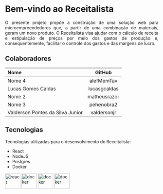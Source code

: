 # Bem-vindo ao Receitalista

<p  align="justify" >
    O presente projeto propõe a construção de uma solução web para microempreendedores que, a partir de uma combinação de materiais, geram um novo produto. O Receitalista visa ajudar com o cálculo de receita e estipulação de preços por meio dos gastos de produção e, consequentemente, facilitar o controle dos gastos e das margens de lucro.
</p>

## Colaboradores

| Nome | GitHub |
|:-----------|:-----------:|
| Nome 4 | alefMemTav |
| Lucas Gomes Caldas | lucasgcaldas |
| Nome 2 | matheusrazor |
| Nome 3 | pehenobra2 |
| Valderson Pontes da Silva Junior | valdersonjr |

## Tecnologias

Tecnologias utilizadas para o desenvolvimento do Receitalista:

- React
- NodeJS
- Postgres
- Docker

<img src="https://cdn.jsdelivr.net/gh/devicons/devicon/icons/react/react-original.svg" alt="react" width="50px"/>
<img src="https://upload.wikimedia.org/wikipedia/commons/d/d9/Node.js_logo.svg" alt="docker" width="50px"/>
<img src="https://cdn.jsdelivr.net/gh/devicons/devicon/icons/docker/docker-original.svg" alt="docker" width="50px"/>
<img src="https://upload.wikimedia.org/wikipedia/commons/2/29/Postgresql_elephant.svg" alt="docker" width="50px"/>